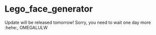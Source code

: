 # Lego_face_generator
Update will be released tomorrow!
Sorry, you need to wait one day more :hehe:, OMEGALULW
